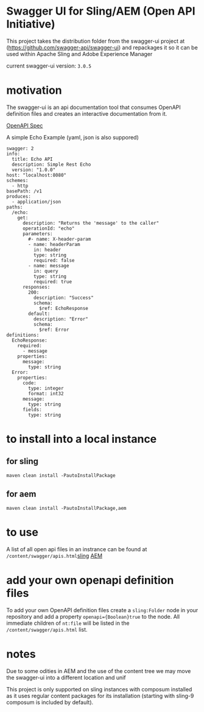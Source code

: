 Swagger UI for Sling/AEM (Open API Initiative)
====

This project takes the distribution folder from the swagger-ui project at
(https://github.com/swagger-api/swagger-ui) and repackages it so it can be used
within Apache Sling and Adobe Experience Manager

current swagger-ui version: `3.0.5`

# motivation

The swagger-ui is an api documentation tool that consumes OpenAPI definition files
and creates an interactive documentation from it. 

[OpenAPI Spec](https://github.com/OAI/OpenAPI-Specification)


A simple Echo Example (yaml, json is also suppored)
```
swagger: 2
info:
  title: Echo API
  description: Simple Rest Echo
  version: "1.0.0"
host: "localhost:8080"
schemes:
  - http
basePath: /v1
produces:
  - application/json
paths:
  /echo:
    get:
      description: "Returns the 'message' to the caller"
      operationId: "echo"
      parameters:
        #- name: X-header-param
        - name: headerParam
          in: header
          type: string
          required: false
        - name: message
          in: query
          type: string
          required: true
      responses:
        200:
          description: "Success"
          schema:
            $ref: EchoResponse
        default:
          description: "Error"
          schema:
            $ref: Error
definitions:
  EchoResponse:
    required:
      - message
    properties:
      message:
        type: string
  Error:
    properties:
      code:
        type: integer
        format: int32
      message:
        type: string
      fields:
        type: string

```

# to install into a local instance

## for sling
```maven clean install -PautoInstallPackage```

## for aem
```maven clean install -PautoInstallPackage,aem```

# to use

A list of all open api files in an instrance can be found at
`/content/swagger/apis.html`[sling](http://localhost:8080/content/swagger/apis.html)
[AEM](http://localhost:4502/content/swagger/apis.html)

# add your own openapi definition files

To add your own OpenAPI definition files create a `sling:Folder` node in your
repository and add a property `openapi={Boolean}true` to the node. All immediate
children of `nt:file` will be listed in the `/content/swagger/apis.html` list. 

# notes

Due to some odities in AEM and the use of the content tree we may move the swagger-ui
into a different location and unif

This project is only supported on sling instances with composum installed as it
uses regular content packages for its installation (starting with sling-9 composum
is included by default). 

